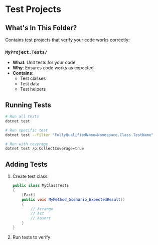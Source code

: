 # Test Projects

## What's In This Folder?

Contains test projects that verify your code works correctly:

### `MyProject.Tests/`
- **What**: Unit tests for your code
- **Why**: Ensures code works as expected
- **Contains**:
  - Test classes
  - Test data
  - Test helpers

## Running Tests

```bash
# Run all tests
dotnet test

# Run specific test
dotnet test --filter "FullyQualifiedName=Namespace.Class.TestName"

# Run with coverage
dotnet test /p:CollectCoverage=true
```

## Adding Tests

1. Create test class:
   ```csharp
   public class MyClassTests
   {
       [Fact]
       public void MyMethod_Scenario_ExpectedResult()
       {
           // Arrange
           // Act
           // Assert
       }
   }
   ```

2. Run tests to verify 